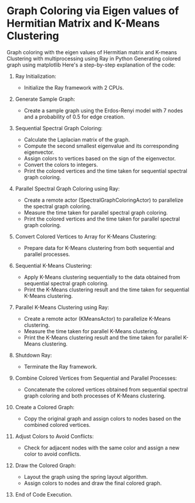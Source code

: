 # Graph Coloring via Eigen values of Hermitian Matrix and K-Means Clustering
Graph coloring with the eigen values of Hermitian matrix and K-means Clustering with multiprocessing using Ray in Python
Generating colored graph using matplotlib
Here's a step-by-step explanation of the code:

1. Ray Initialization:
   - Initialize the Ray framework with 2 CPUs.

2. Generate Sample Graph:
   - Create a sample graph using the Erdos-Renyi model with 7 nodes and a probability of 0.5 for edge creation.

3. Sequential Spectral Graph Coloring:
   - Calculate the Laplacian matrix of the graph.
   - Compute the second smallest eigenvalue and its corresponding eigenvector.
   - Assign colors to vertices based on the sign of the eigenvector.
   - Convert the colors to integers.
   - Print the colored vertices and the time taken for sequential spectral graph coloring.

4. Parallel Spectral Graph Coloring using Ray:
   - Create a remote actor (SpectralGraphColoringActor) to parallelize the spectral graph coloring.
   - Measure the time taken for parallel spectral graph coloring.
   - Print the colored vertices and the time taken for parallel spectral graph coloring.

5. Convert Colored Vertices to Array for K-Means Clustering:
   - Prepare data for K-Means clustering from both sequential and parallel processes.

6. Sequential K-Means Clustering:
   - Apply K-Means clustering sequentially to the data obtained from sequential spectral graph coloring.
   - Print the K-Means clustering result and the time taken for sequential K-Means clustering.

7. Parallel K-Means Clustering using Ray:
   - Create a remote actor (KMeansActor) to parallelize K-Means clustering.
   - Measure the time taken for parallel K-Means clustering.
   - Print the K-Means clustering result and the time taken for parallel K-Means clustering.

8. Shutdown Ray:
   - Terminate the Ray framework.

9. Combine Colored Vertices from Sequential and Parallel Processes:
   - Concatenate the colored vertices obtained from sequential spectral graph coloring and both processes of K-Means clustering.

10. Create a Colored Graph:
    - Copy the original graph and assign colors to nodes based on the combined colored vertices.
  
11. Adjust Colors to Avoid Conflicts:
    - Check for adjacent nodes with the same color and assign a new color to avoid conflicts.

12. Draw the Colored Graph:
    - Layout the graph using the spring layout algorithm.
    - Assign colors to nodes and draw the final colored graph.

13. End of Code Execution.

